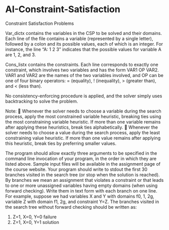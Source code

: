 # AI-Constraint-Satisfaction
 Constraint Satisfaction Problems

Var_dictx contains the variables in the CSP to be solved and their domains. Each line
of the file contains a variable (represented by a single letter), followed by a colon and its
possible values, each of which is an integer. For instance, the line “A: 1 2 3” indicates that
the possible values for variable A are 1, 2, and 3.

Cons_listx contains the constraints. Each line corresponds to exactly one constraint,
which involves two variables and has the form VAR1 OP VAR2. VAR1 and VAR2 are the
names of the two variables involved, and OP can be one of four binary operators: = (equality),
! (inequality), > (greater than), and < (less than).

No consistency-enforcing procedure is applied, and the solver simply uses
backtracking to solve the problem.

Note:
 Whenever the solver needs to choose a variable during the search process, apply the most
constrained variable heuristic, breaking ties using the most constraining variable heuristic.
If more than one variable remains after applying these heuristics, break ties alphabetically.
 Whenever the solver needs to choose a value during the search process, apply the least
constraining value heuristic. If more than one value remains after applying this heuristic,
break ties by preferring smaller values.

The program should allow exactly three arguments to be specified in the command line invocation
of your program, in the order in which they are listed above. Sample input files will be
available in the assignment page of the course website. Your program should write to stdout
the first 30 branches visited in the search tree (or stop when the solution is reached). By branches
we mean an assignment that violates a constraint or that leads to one or more unassigned variables
having empty domains (when using forward checking). Write them in text form with each branch
on one line. For example, suppose we had variables X and Y with domains f0, 1, 2g, variable Z
with domain f1, 2g, and constraint Y=Z. The branches visited in the search tree without forward
checking should be written as:
1. Z=1, X=0, Y=0 failure
2. Z=1, X=0, Y=1 solution
